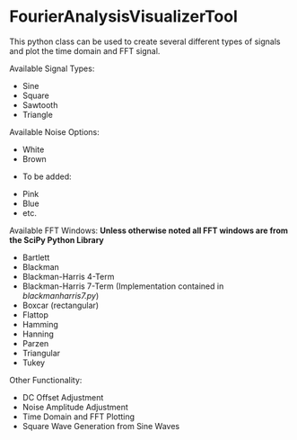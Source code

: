 # FourierAnalysisVisualizerTool

This python class can be used to create several different types of signals and plot the time domain and FFT signal. 

Available Signal Types:
 - Sine
 - Square
 - Sawtooth
 - Triangle

Available Noise Options:
  - White
  - Brown
  
  * To be added:
  - Pink
  - Blue
  - etc.

Available FFT Windows:
**Unless otherwise noted all FFT windows are from the SciPy Python Library**
- Bartlett
- Blackman
- Blackman-Harris 4-Term
- Blackman-Harris 7-Term (Implementation contained in *blackmanharris7.py*)
- Boxcar (rectangular)
- Flattop
- Hamming
- Hanning
- Parzen
- Triangular
- Tukey

Other Functionality:
- DC Offset Adjustment
- Noise Amplitude Adjustment
- Time Domain and FFT Plotting
- Square Wave Generation from Sine Waves
